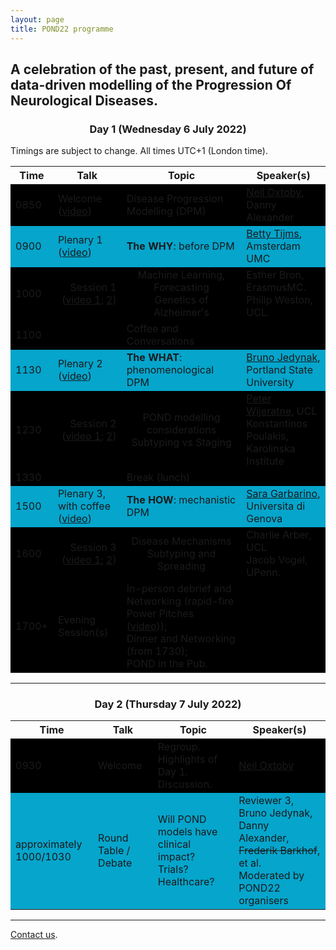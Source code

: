 ```yaml
---
layout: page
title: POND22 programme
---
```


## A celebration of the past, present, and future of data-driven modelling of the **P**rogression **O**f **N**eurological **D**iseases.


<h3 align="center">Day 1 (Wednesday 6 July 2022)</h3>

Timings are subject to change. All times UTC+1 (London time).

<table class="styled-table">
    <!-- <caption>Description</caption> -->
    <thead>
        <tr>
            <th scope="col">Time</th>
            <th scope="col">Talk</th>
            <th scope="col">Topic</th>
            <th scope="col">Speaker(s)</th>
        </tr>
    </thead>
    <tbody>
        <tr style="background-color:#000000">
            <td>0850</td><td>Welcome (<a href="https://youtu.be/RFb5QEQKdIQ">video</a>)</td><td>Disease Progression Modelling (DPM)</td>
            <td><a href="http://neiloxtoby.com">Neil Oxtoby</a>, Danny Alexander</td>
        </tr>
        <tr style="background-color:#05a5cc">
            <td>0900</td><td>Plenary 1 (<a href="https://youtu.be/mRgqpuGiprU">video</a>)</td><td><strong>The WHY</strong>: before DPM</td>
            <td><a href="https://researchinformation.amsterdamumc.org/en/persons/betty-tijms">Betty Tijms</a>, Amsterdam UMC</td>
        </tr>
        <tr style="background-color:#000000">
            <td>1000</td><td style="text-align:right">Session 1 (<a href="https://youtu.be/y0RaokufRvs">video 1</a>; <a href="https://youtu.be/FmvNSK76R38">2</a>)</td><td style="text-align:center">Machine Learning, Forecasting<br/>Genetics of Alzheimer's</td>
            <td>Esther Bron, ErasmusMC. <br/>Philip Weston, UCL.</td>
        </tr>
        <tr style="background-color:#000000">
            <td>1100</td><td></td><td>Coffee and Conversations</td>
            <td></td>
        </tr>
        <tr style="background-color:#05a5cc">
            <td>1130</td><td>Plenary 2 (<a href="https://youtu.be/LDYNUrsf88Y">video</a>)</td><td><strong>The WHAT</strong>: phenomenological DPM</td>
            <td><a href="https://sites.google.com/site/brunomjedynak/">Bruno Jedynak</a>, Portland State University</td>
        </tr>
        <tr style="background-color:#000000">
            <td>1230</td><td style="text-align:right">Session 2 (<a href="https://youtu.be/DgwsFjbcq8c">video 1</a>; <a href="https://youtu.be/p7An5V7Ja7k">2</a>)</td><td style="text-align:center">POND modelling considerations<br/>Subtyping vs Staging</td>
            <td><a href="https://pawij.github.io/">Peter Wijeratne</a>, UCL<br/>Konstantinos Poulakis, Karolinska Institute</td>
        </tr>
        <tr style="background-color:#000000">
            <td>1330</td><td></td><td>Break (lunch)</td>
            <td></td>
        </tr>
        <tr style="background-color:#05a5cc">
            <td>1500</td><td>Plenary 3, with coffee (<a href="https://youtu.be/_dzQ-9a_22A">video</a>)</td><td><strong>The HOW</strong>: mechanistic DPM</td>
            <td><a href="https://sgarbarino.github.io/">Sara Garbarino</a>, Universita di Genova</td>
        </tr>
        <tr style="background-color:#000000">
            <td>1600</td><td style="text-align:right">Session 3  (<a href="https://youtu.be/7r-LPfzxzt4">video 1</a>; <a href="https://youtu.be/E8_1qKYB9yE">2</a>)</td><td style="text-align:center">Disease Mechanisms<br/>Subtyping and Spreading</td>
            <td>Charlie Arber, UCL<br/>Jacob Vogel, UPenn.</td>
        </tr>
        <tr style="background-color:#000000">
            <td>1700+</td><td>Evening Session(s)</td><td>In-person debrief and Networking (rapid-fire Power Pitches (<a href="2wE-hOLNUq4">video</a>)); <br /> Dinner and Networking (from 1730); <br/>POND in the Pub.</td>
            <td></td>
        </tr>
    </tbody>
</table>



<hr/>

<h3 align="center">Day 2 (Thursday 7 July 2022)</h3>

<table class="styled-table">
    <!-- <caption>Description</caption> -->
    <thead>
        <tr>
            <th scope="col">Time</th>
            <th scope="col">Talk</th>
            <th scope="col">Topic</th>
            <th scope="col">Speaker(s)</th>
        </tr>
    </thead>
    <tbody>
        <tr style="background-color:#000000">
            <td>0930</td><td>Welcome</td><td>Regroup. Highlights of Day 1. Discussion.</td>
            <td><a href="http://neiloxtoby.com">Neil Oxtoby</a></td>
        </tr>
        <tr style="background-color:#05a5cc">
            <td>approximately 1000/1030</td><td>Round Table / Debate</td><td>Will POND models have clinical impact? <br/>Trials? Healthcare?</td>
            <td>Reviewer 3, Bruno Jedynak, Danny Alexander, <del>Frederik Barkhof</del>, et al.<br/>Moderated by POND22 organisers</td>
        </tr>
    </tbody>
</table>

<hr/>

[Contact us](mailto:team@pond2022.com).

